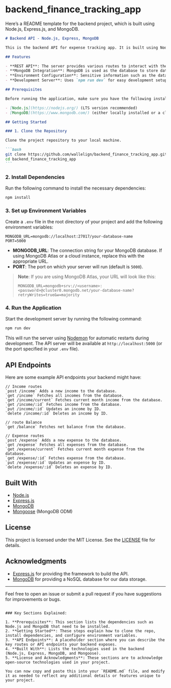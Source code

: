 ﻿# backend_finance_tracking_app

Here’s a README template for the backend project, which is built using Node.js, Express.js, and MongoDB.

````markdown
# Backend API - Node.js, Express, MongoDB

This is the backend API for expense tracking app. It is built using Node.js, Express.js, and MongoDB to handle server-side operations, including database connections and API routes.

## Features

- **REST API**: The server provides various routes to interact with the data.
- **MongoDB Integration**: MongoDB is used as the database to store data.
- **Environment Configuration**: Sensitive information such as the database URL and port are stored in an `.env` file.
- **Development Server**: Uses `npm run dev` for easy development setup and live reloading.

## Prerequisites

Before running the application, make sure you have the following installed:

- [Node.js](https://nodejs.org/) (LTS version recommended)
- [MongoDB](https://www.mongodb.com/) (either locally installed or a cloud database like MongoDB Atlas)

## Getting Started

### 1. Clone the Repository

Clone the project repository to your local machine.

```bash
git clone https://github.com/wallelign/backend_finance_tracking_app.git
cd backend_finance_tracking_app
```
````

### 2. Install Dependencies

Run the following command to install the necessary dependencies:

```bash
npm install
```

### 3. Set up Environment Variables

Create a `.env` file in the root directory of your project and add the following environment variables:

```env
MONGODB_URL=mongodb://localhost:27017/your-database-name
PORT=5000
```

- **MONGODB_URL**: The connection string for your MongoDB database. If using MongoDB Atlas or a cloud instance, replace this with the appropriate URL.
- **PORT**: The port on which your server will run (default is `5000`).

> **Note**: If you are using MongoDB Atlas, your URL will look like this:
>
> ```env
> MONGODB_URL=mongodb+srv://<username>:<password>@cluster0.mongodb.net/your-database-name?retryWrites=true&w=majority
> ```

### 4. Run the Application

Start the development server by running the following command:

```bash
npm run dev
```

This will run the server using [Nodemon](https://www.npmjs.com/package/nodemon) for automatic restarts during development. The API server will be available at `http://localhost:5000` (or the port specified in your `.env` file).

## API Endpoints

Here are some example API endpoints your backend might have:

    // Income routes
    `post /income` Adds a new income to the database.
    `get /income` Fetches all incomes from the database.
    `get /income/current` Fetches current month income from the database.
    `get /income/:id` Fetches income from the database.
    `put /income/:id` Updates an income by ID.
    `delete /income/:id` Deletes an income by ID.

    // route Balance
    `get /balance` Fetches net balance from the database.

    // Expense routes
    `post /expense` Adds a new expense to the database.
    `get /expense` Fetches all expenses from the database.
    `get /expense/current` Fetches current month expense from the database.
    `get /expense/:id` Fetches expense from the database.
    `put /expense/:id` Updates an expense by ID.
    `delete /expense/:id` Deletes an expense by ID.

## Built With

- [Node.js](https://nodejs.org/)
- [Express.js](https://expressjs.com/)
- [MongoDB](https://www.mongodb.com/)
- [Mongoose](https://mongoosejs.com/) (MongoDB ODM)

## License

This project is licensed under the MIT License. See the [LICENSE](LICENSE) file for details.

## Acknowledgments

- [Express.js](https://expressjs.com/) for providing the framework to build the API.
- [MongoDB](https://www.mongodb.com/) for providing a NoSQL database for our data storage.

---

Feel free to open an issue or submit a pull request if you have suggestions for improvements or bugs.

```

### Key Sections Explained:

1. **Prerequisites**: This section lists the dependencies such as Node.js and MongoDB that need to be installed.
2. **Getting Started**: These steps explain how to clone the repo, install dependencies, and configure environment variables.
3. **API Endpoints**: A placeholder section where you can describe the key routes or API endpoints your backend exposes.
4. **Built With**: Lists the technologies used in the backend (Node.js, Express, MongoDB, and Mongoose).
5. **License and Acknowledgments**: These sections are to acknowledge open-source technologies used in your project.

You can now copy and paste this into your `README.md` file, and modify it as needed to reflect any additional details or features unique to your project.
```
